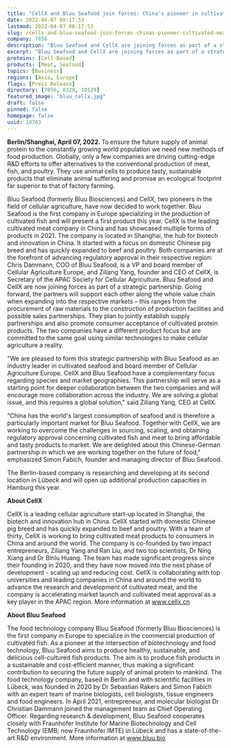 ```yaml
---
title: "CellX and Bluu Seafood join forces: China's pioneer in cultivated meat and Europe's pioneer in cultivated fish kick off strategic partnership"
date: 2022-04-07 08:17:53
lastmod: 2022-04-07 08:17:53
slug: /cellx-and-bluu-seafood-join-forces-chinas-pioneer-cultivated-meat-and-europes-pioneer
company: 7856
description: "Bluu Seafood and CellX are joining forces as part of a strategic partnership to support each other along the whole value chain when expanding into the respective markets – this ranges from the procurement of raw materials to the construction of production facilities and possible sales partnerships."
excerpt: "Bluu Seafood and CellX are joining forces as part of a strategic partnership to support each other along the whole value chain when expanding into the respective markets – this ranges from the procurement of raw materials to the construction of production facilities and possible sales partnerships."
proteins: [Cell-Based]
products: [Meat, Seafood]
topics: [Business]
regions: [Asia, Europe]
flags: [Press Release]
directory: [7856, 8329, 10129]
featured_image: "bluu_cellx.jpg"
draft: false
pinned: false
homepage: false
uuid: 10703
---
```

<p><strong>Berlin/Shanghai, April 07, 2022. </strong>To ensure the future supply of animal protein to the constantly growing world population we need new methods of food production. Globally, only a few companies are driving cutting-edge R&D efforts to offer alternatives to the conventional production of meat, fish, and poultry. They use animal cells to produce tasty, sustainable products that eliminate animal suffering and promise an ecological footprint far superior to that of factory farming.</p>
<p>Bluu Seafood (formerly Bluu Biosciences) and CellX, two pioneers in the field of cellular agriculture, have now decided to work together. Bluu Seafood is the first company in Europe specializing in the production of cultivated fish and will present a first product this year. CellX is the leading cultivated meat company in China and has showcased multiple forms of products in 2021. The company is located in Shanghai, the hub for biotech and innovation in China. It started with a focus on domestic Chinese pig breed and has quickly expanded to beef and poultry. Both companies are at the forefront of advancing regulatory approval in their respective region: Chris Dammann, COO of Bluu Seafood, is a VP and board member of Cellular Agriculture Europe, and Ziliang Yang, founder and CEO of CellX, is Secretary of the APAC Society for Cellular Agriculture. Bluu Seafood and CellX are now joining forces as part of a strategic partnership. Going forward, the partners will support each other along the whole value chain when expanding into the respective markets – this ranges from the procurement of raw materials to the construction of production facilities and possible sales partnerships. They plan to jointly establish supply partnerships and also promote consumer acceptance of cultivated protein products. The two companies have a different product focus but are committed to the same goal using similar technologies to make cellular agriculture a reality.</p>
<p>"We are pleased to form this strategic partnership with Bluu Seafood as an industry leader in cultivated seafood and board member of Cellular Agriculture Europe. CellX and Bluu Seafood have a complementary focus regarding species and market geographies. This partnership will serve as a starting point for deeper collaboration between the two companies and will encourage more collaboration across the industry. We are solving a global issue, and this requires a global solution," said Ziliang Yang, CEO at CellX.</p>
<p>“China has the world's largest consumption of seafood and is therefore a particularly important market for Bluu Seafood. Together with CellX, we are working to overcome the challenges in sourcing, scaling, and obtaining regulatory approval concerning cultivated fish and meat to bring affordable and tasty products to market. We are delighted about this Chinese-German partnership in which we are working together on the future of food," emphasized Simon Fabich, founder and managing director of Bluu Seafood.</p>
<p>The Berlin-based company is researching and developing at its second location in Lübeck and will open up additional production capacities in Hamburg this year.</p>
<p><strong>About CellX</strong></p>
<p>CellX is a leading cellular agriculture start-up located in Shanghai, the biotech and innovation hub in China. CellX started with domestic Chinese pig breed and has quickly expanded to beef and poultry. With a team of thirty, CellX is working to bring cultivated meat products to consumers in China and around the world. The company is co-founded by two impact entrepreneurs, Ziliang Yang and Ran Liu, and two top scientists, Dr Ning Xiang and Dr Binlu Huang. The team has made significant progress since their founding in 2020, and they have now moved into the next phase of development - scaling up and reducing cost. CellX is collaborating with top universities and leading companies in China and around the world to advance the research and development of cultivated meat, and the company is accelerating market launch and cultivated meat approval as a key player in the APAC region. More information at <a href="///C:/Users/c.siebels/AppData/Local/Temp/www.cellx.cn">www.cellx.cn</a></p>
<p><strong>About Bluu Seafood</strong></p>
<p>The food technology company Bluu Seafood (formerly Bluu Biosciences) is the first company in Europe to specialize in the commercial production of cultivated fish. As a pioneer at the intersection of biotechnology and food technology, Bluu Seafood aims to produce healthy, sustainable, and delicious cell-cultured fish products. The aim is to produce fish products in a sustainable and cost-efficient manner, thus making a significant contribution to securing the future supply of animal protein to mankind. The food technology company, based in Berlin and with scientific facilities in Lübeck, was founded in 2020 by Dr Sebastian Rakers and Simon Fabich with an expert team of marine biologists, cell biologists, tissue engineers and food engineers. In April 2021, entrepreneur, and molecular biologist Dr Christian Dammann joined the management team as Chief Operating Officer. Regarding research & development, Bluu Seafood cooperates closely with Fraunhofer Institute for Marine Biotechnology and Cell Technology (EMB; now Fraunhofer IMTE) in Lübeck and has a state-of-the-art R&D environment. More information at <a href="http://www.bluu.bio">www.bluu.bio</a></p>
